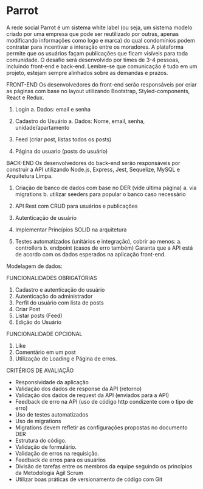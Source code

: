 # Parrot
A rede social Parrot é um sistema white label (ou seja, um sistema modelo criado por
uma empresa que pode ser reutilizado por outras, apenas modificando informações
como logo e marca) do qual condomínios podem contratar para incentivar a interação
entre os moradores.
A plataforma permite que os usuários façam publicações que ficam visíveis para toda
comunidade.
O desafio será desenvolvido por times de 3-4 pessoas, incluindo front-end e back-end.
Lembre-se que comunicação é tudo em um projeto, estejam sempre alinhados sobre as
demandas e prazos.

FRONT-END
Os desenvolvedores do front-end serão responsáveis por criar as páginas com base no
layout utilizando Bootstrap, Styled-components, React e Redux.
1. Login
a. Dados: email e senha

2. Cadastro do Usuário
a. Dados: Nome, email, senha, unidade/apartamento

3. Feed (criar post, listas todos os posts)

4. Página do usuario (posts do usuário)

BACK-END
Os desenvolvedores do back-end serão responsáveis por construir a API utilizando
Node.js, Express, Jest, Sequelize, MySQL e Arquitetura Limpa.

1. Criação de banco de dados com base no DER (vide última página)
a. via migrations
b. utilizar seeders para popular o banco caso necessário

2. API Rest com CRUD para usuários e publicações

3. Autenticação de usuário

4. Implementar Princípios SOLID na arquitetura

5. Testes automatizados (unitários e integração), cobrir ao menos:
a. controllers
b. endpoint (casos de erro também)
Garanta que a API está de acordo com os dados esperados na aplicação front-end.

Modelagem de dados:

FUNCIONALIDADES OBRIGATÓRIAS
1. Cadastro e autenticação do usuário
2. Autenticação do administrador
3. Perfil do usuário com lista de posts
4. Criar Post
5. Listar posts (Feed)
6. Edição do Usuário

FUNCIONALIDADE OPCIONAL
1. Like
2. Comentário em um post
3. Utilização de Loading e Página de erros.

CRITÉRIOS DE AVALIAÇÃO
- Responsividade da aplicação
- Validação dos dados de response da API (retorno)
- Validação dos dados de request da API (enviados para a API)
- Feedback de erro na API (uso de código http condizente com o tipo de erro)
- Uso de testes automatizados
- Uso de migrations
- Migrations devem refletir as configurações propostas no documento DER
- Estrutura do código.
- Validação de formulário.
- Validação de erros na requisição.
- Feedback de erros para os usuários
- Divisão de tarefas entre os membros da equipe seguindo os princípios da
Metodologia Ágil Scrum
- Utilizar boas práticas de versionamento de código com Git
